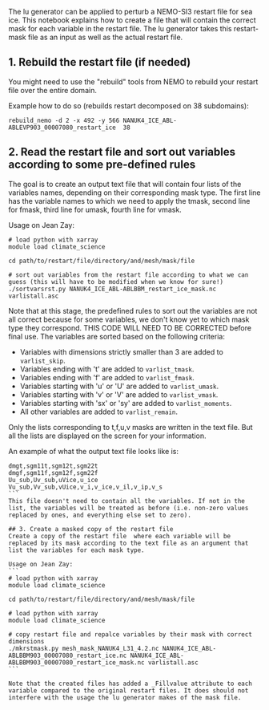 The lu generator can be applied  to perturb a NEMO-SI3 restart file for sea ice. This notebook explains how to create a file that will contain the correct mask for each variable in the restart file. The lu generator takes this restart-mask file as an input as well as the actual restart file.

## 1. Rebuild the restart file (if needed)
You might need to use the "rebuild" tools from NEMO to rebuild your restart file over the entire domain.

Example how to do so (rebuilds restart decomposed on 38 subdomains):
````
rebuild_nemo -d 2 -x 492 -y 566 NANUK4_ICE_ABL-ABLEVP903_00007080_restart_ice  38
````


## 2. Read the restart file and sort out variables according to some pre-defined rules
The goal is to create an output text file that will contain four lists of the variables names, depending on their corresponding mask type. The first line has the variable names to which we need to apply the tmask, second line for fmask, third line for umask, fourth line for vmask. 

Usage on Jean Zay:
```
# load python with xarray
module load climate_science

cd path/to/restart/file/directory/and/mesh/mask/file

# sort out variables from the restart file according to what we can guess (this will have to be modified when we know for sure!)
./sortvarsrst.py NANUK4_ICE_ABL-ABLBBM_restart_ice_mask.nc varlistall.asc
```

Note that at this stage, the predefined rules to sort out the variables are not all correct because for some variables, we don't know yet to which mask type they correspond. THIS CODE WILL NEED TO BE CORRECTED before final use. 
The variables are sorted based on the following criteria:
* Variables with dimensions strictly smaller than 3 are added to `varlist_skip`.
* Variables ending with 't' are added to `varlist_tmask`.
* Variables ending with 'f' are added to `varlist_fmask`.
* Variables starting with 'u' or 'U' are added to `varlist_umask`.
* Variables starting with 'v' or 'V' are added to `varlist_vmask`.
* Variables starting with 'sx' or 'sy' are added to `varlist_moments`.
* All other variables are added to `varlist_remain`.

Only the lists corresponding to t,f,u,v masks are written in the text file. But all the lists are displayed on the screen for your information.

An example of what the output text file looks like is:
````
dmgt,sgm11t,sgm12t,sgm22t
dmgf,sgm11f,sgm12f,sgm22f
Uu_sub,Uv_sub,uVice,u_ice
Vu_sub,Vv_sub,vUice,v_i,v_ice,v_il,v_ip,v_s                                            
```
This file doesn't need to contain all the variables. If not in the list, the variables will be treated as before (i.e. non-zero values replaced by ones, and everything else set to zero).

## 3. Create a masked copy of the restart file
Create a copy of the restart file  where each variable will be replaced by its mask according to the text file as an argument that list the variables for each mask type.

Usage on Jean Zay:
```
# load python with xarray
module load climate_science

cd path/to/restart/file/directory/and/mesh/mask/file

# load python with xarray
module load climate_science

# copy restart file and repalce variables by their mask with correct dimensions
./mkrstmask.py mesh_mask_NANUK4_L31_4.2.nc NANUK4_ICE_ABL-ABLBBM903_00007080_restart_ice.nc NANUK4_ICE_ABL-ABLBBM903_00007080_restart_ice_mask.nc varlistall.asc 
```

Note that the created files has added a _Fillvalue attribute to each variable compared to the original restart files. It does should not interfere with the usage the lu generator makes of the mask file.
